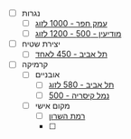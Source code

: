 - [ ] נגרות
	- [ ] [עמק חפר - 1000 לזוג](https://basalon.co.il/event/%d7%a1%d7%93%d7%a0%d7%aa-%d7%a0%d7%92%d7%a8%d7%95%d7%aa-%d7%97%d7%95%d7%95%d7%99%d7%aa%d7%99%d7%aa-%d7%91%d7%9c%d7%99%d7%95%d7%95%d7%99-%d7%a0%d7%92%d7%a8-%d7%9e%d7%a7%d7%a6%d7%95%d7%a2%d7%99/)
	- [ ] [מודיעין - 500 - 1200 לזוג](https://www.hasadna100.com/nagarot)
- [ ] יצירת שטיח
	- [ ] [תל אביב - 450 לאחד](https://www.carpet-dm.com/workshops)
- [ ] קרמיקה
	- [ ] אובניים
		- [ ] [תל אביב - 580 לזוג](https://basalon.co.il/event/%d7%a1%d7%93%d7%a0%d7%aa-%d7%a7%d7%a8%d7%9e%d7%99%d7%a7%d7%94-%d7%a4%d7%a8%d7%98%d7%99%d7%aa-%d7%a7%d7%93%d7%a8%d7%95%d7%aa-%d7%90%d7%95%d7%91%d7%a0%d7%99%d7%99%d7%9d/)
		- [ ] [נמל קיסריה - 500](https://basalon.co.il/event/%d7%a1%d7%93%d7%a0%d7%aa-%d7%a7%d7%93%d7%a8%d7%95%d7%aa-%d7%a7%d7%a8%d7%9e%d7%99%d7%a7%d7%94-%d7%a4%d7%a8%d7%98%d7%99%d7%aa-%d7%91%d7%a0%d7%9e%d7%9c-%d7%91%d7%a7%d7%99%d7%a1%d7%a8%d7%99%d7%94/)
	- [ ] מקום אישי
		- [ ] [רמת השרון](https://www.instagram.com/circle_of_sai_?igsh=dzd6aHRtYWcyNjhp)
		- [ ] 